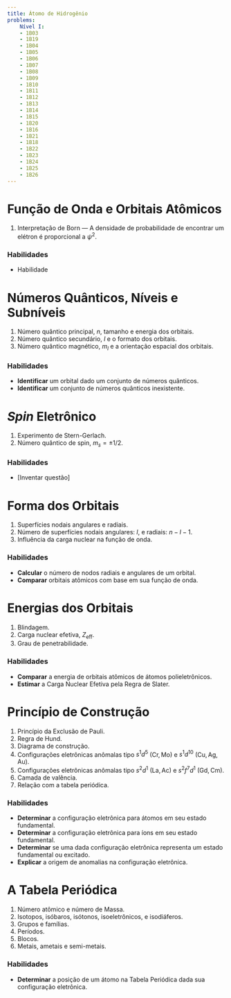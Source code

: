 ```yaml
---
title: Átomo de Hidrogênio
problems:
    Nível I:
    - 1B03
    - 1B19
    - 1B04
    - 1B05
    - 1B06
    - 1B07
    - 1B08
    - 1B09
    - 1B10
    - 1B11
    - 1B12
    - 1B13
    - 1B14
    - 1B15
    - 1B20
    - 1B16
    - 1B21
    - 1B18
    - 1B22
    - 1B23
    - 1B24
    - 1B25
    - 1B26
---
```



# Função de Onda e Orbitais Atômicos

1. Interpretação de Born — A densidade de probabilidade de encontrar um elétron é proporcional a $\psi^2$.

### Habilidades

- Habilidade

# Números Quânticos, Níveis e Subníveis

1. Número quântico principal, $n$, tamanho e energia dos orbitais.
2. Número quântico secundário, $l$ e o formato dos orbitais.
3. Número quântico magnético, $m_l$ e a orientação espacial dos orbitais.

### Habilidades

- **Identificar** um orbital dado um conjunto de números quânticos.
- **Identificar** um conjunto de números quânticos inexistente.

# *Spin* Eletrônico

1. Experimento de Stern-Gerlach.
2. Número quântico de spin, $m_s=\pm 1/2$.

### Habilidades

- [Inventar questão]

# Forma dos Orbitais

1. Superfícies nodais angulares e radiais.
2. Número de superfícies nodais angulares: $l$, e radiais: $n-l-1$.
3. Influência da carga nuclear na função de onda.

### Habilidades

- **Calcular** o número de nodos radiais e angulares de um orbital.
- **Comparar** orbitais atômicos com base em sua função de onda.

# Energias dos Orbitais

1. Blindagem.
2. Carga nuclear efetiva,  $Z_\text{eff}$.
3. Grau de penetrabilidade.

### Habilidades

- **Comparar** a energia de orbitais atômicos de átomos polieletrônicos.
- **Estimar** a Carga Nuclear Efetiva pela Regra de Slater.

# Princípio de Construção

1. Princípio da Exclusão de Pauli.
2. Regra de Hund.
3. Diagrama de construção.
4. Configurações eletrônicas anômalas tipo $s^1 d^5$ ($\mathrm{Cr}, \mathrm{Mo}$) e $s^1 d^{10}$ ($\mathrm{Cu}, \mathrm{Ag}, \mathrm{Au}$). 
5. Configurações eletrônicas anômalas tipo $s^2 d^1$ ($\mathrm{La}, \mathrm{Ac}$) e $s^2f^7 d^{1}$ ($\mathrm{Gd}, \mathrm{Cm}$). 
6. Camada de valência.
7. Relação com a tabela periódica.

### Habilidades

- **Determinar** a configuração eletrônica para átomos em seu estado fundamental.
- **Determinar** a configuração eletrônica para íons em seu estado fundamental.
- **Determinar** se uma dada configuração eletrônica representa um estado fundamental ou excitado.
- **Explicar** a origem de anomalias na configuração eletrônica.

# A Tabela Periódica

1. Número atômico e número de Massa.
2. Isotopos, isóbaros, isótonos, isoeletrônicos, e isodiáferos.
3. Grupos e famílias.
4. Períodos.
5. Blocos.
6. Metais, ametais e semi-metais.

### Habilidades

- **Determinar** a posição de um átomo na Tabela Periódica dada sua configuração eletrônica.
